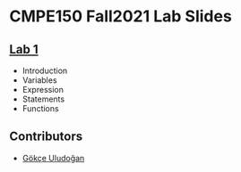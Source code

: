 # CMPE150 Fall2021 Lab Slides

## [Lab 1](lab1.html)

* Introduction
* Variables
* Expression
* Statements
* Functions


## Contributors

* [Gökçe Uludoğan](gokceuludogan.github.io)

